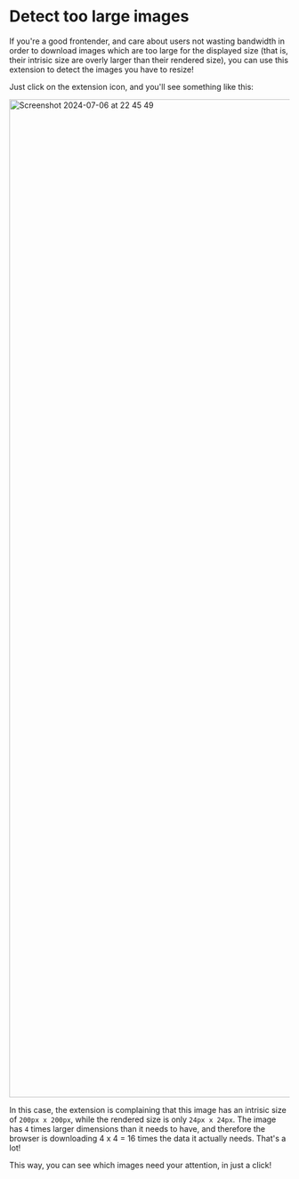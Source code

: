 # Detect too large images

If you're a good frontender, and care about users not wasting bandwidth in order to download images which are too large for the displayed size (that is, their intrisic size are overly larger than their rendered size), you can use this extension to detect the images you have to resize!

Just click on the extension icon, and you'll see something like this:

<img width="1792" alt="Screenshot 2024-07-06 at 22 45 49" src="https://github.com/DanielHara/detect-oversize-images/assets/17606011/b7783587-f063-4d90-808a-b906df033926">

In this case, the extension is complaining that this image has an intrisic size of `200px x 200px`, while the rendered size is only `24px x 24px`. The image has `4` times larger dimensions than it needs to have, and therefore the browser is downloading 4 x 4 = 16 times the data it actually needs. That's a lot!

This way, you can see which images need your attention, in just a click!
